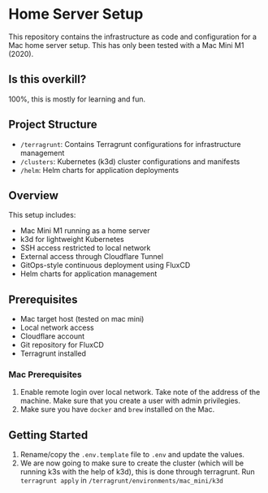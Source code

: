 # Home Server Setup

This repository contains the infrastructure as code and configuration for a Mac home server setup. This has only been tested with a Mac Mini M1 (2020).

## Is this overkill?

100%, this is mostly for learning and fun.

## Project Structure

- `/terragrunt`: Contains Terragrunt configurations for infrastructure management
- `/clusters`: Kubernetes (k3d) cluster configurations and manifests
- `/helm`: Helm charts for application deployments

## Overview

This setup includes:
- Mac Mini M1 running as a home server
- k3d for lightweight Kubernetes
- SSH access restricted to local network
- External access through Cloudflare Tunnel
- GitOps-style continuous deployment using FluxCD
- Helm charts for application management

## Prerequisites

- Mac target host (tested on mac mini)
- Local network access
- Cloudflare account
- Git repository for FluxCD
- Terragrunt installed

### Mac Prerequisites

1. Enable remote login over local network. Take note of the address of the machine. Make sure that you create a user with admin privilegies.
2. Make sure you have `docker` and `brew` installed on the Mac.

## Getting Started

1. Rename/copy the `.env.template` file to `.env` and update the values.
2. We are now going to make sure to create the cluster (which will be running k3s with the help of k3d), this is done through terragrunt. Run `terragrunt apply` in `/terragrunt/environments/mac_mini/k3d`